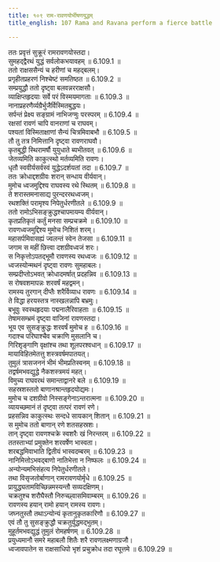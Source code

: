 ```yaml
---
title: १०९ राम-रावणयोर्भीषणयुद्धम्
title_english: 107 Rama and Ravana perform a fierce battle

---
```

<div class="audioEmbed"  caption="श्रीराम-हरिसीताराममूर्ति-घनपाठिभ्यां वचनम्" src="https://archive.org/download/Ramayana-recitation-Sriram-harisItArAmamUrti-Ghanapaati-v2/Kanda_6/Kanda_6_YK-107-Rama_and_Ravana_perform_a_fierce_battle_0.mp3"></div>


ततः प्रवृत्तं सुक्रूरं रामरावणयोस्तदा।  
सुमहद्द्वैरथं युद्धं सर्वलोकभयावहम् ॥ 6.109.1 ॥   
ततो राक्षससैन्यं च हरीणां च महद्बलम्।  
प्रगृहीतप्रहरणं निश्चेष्टं समतिष्ठत ॥ 6.109.2 ॥   
सम्प्रयुद्धौ ततो दृष्ट्वा बलवन्नरराक्षसौ।  
व्याक्षिप्तहृदयाः सर्वे परं विस्मयमागताः ॥ 6.109.3 ॥   
नानाप्रहरणैर्व्यग्रैर्भुजैर्विस्मितबुद्धयः।  
सर्पन्तं प्रेक्ष्य सङ्ग्रामं नाभिजग्मुः परस्परम् ॥ 6.109.4 ॥   
रक्षसां रावणं चापि वानराणां च राघवम्।  
पश्यतां विस्मिताक्षाणां सैन्यं चित्रमिवाबभौ ॥ 6.109.5 ॥   
तौ तु तत्र निमित्तानि दृष्ट्वा रावणराघवौ।  
कृतबुद्धी स्थिरामर्षौ युयुधाते ब्यभीतवत् ॥ 6.109.6 ॥   
जेतव्यमिति काकुत्स्थो मर्तव्यमिति रावणः।  
धृतौ स्ववीर्यसर्वस्वं युद्धेऽदर्शयतां तदा ॥ 6.109.7 ॥   
ततः क्रोधाद्दशग्रीवः शरान् सन्धाय वीर्यवान्।  
मुमोच ध्वजमुद्दिश्य राघवस्य रथे स्थितम् ॥ 6.109.8 ॥   
ते शरास्तमनासाद्य पुरन्दररथध्वजम्।  
रथशक्तिं परामृश्य निपेतुर्धरणीतले ॥ 6.109.9 ॥   
ततो रामोऽभिसङ्क्रुद्धश्चापमायम्य वीर्यवान्।  
कृतप्रतिकृतं कर्तुं मनसा सम्प्रचक्रमे ॥ 6.109.10 ॥   
रावणध्वजमुद्दिश्य मुमोच निशितं शरम्।  
महासर्पमिवासह्यं ज्वलन्तं स्वेन तेजसा ॥ 6.109.11 ॥   
जगाम स महीं छित्त्वा दशग्रीवध्वजं शरः।  
स निकृत्तोऽपतद्भूमौ रावणस्य रथध्वजः ॥ 6.109.12 ॥   
ध्वजस्योन्मथनं दृष्ट्वा रावणः सुमहाबलः।  
सम्प्रदीप्तोऽभवत् क्रोधादमर्षात् प्रदहन्निव ॥ 6.109.13 ॥   
स रोषवशमापन्नः शरवर्षं महद्वमन्।  
रामस्य तुरगान् दीप्तैः शरैर्विव्याध रावणः ॥ 6.109.14 ॥   
ते विद्धा हरयस्तत्र नास्खलन्नापि बभ्रमुः।  
बभूवुः स्वस्थहृदयाः पद्मनालैरिवाहताः ॥ 6.109.15 ॥   
तेषामसम्भ्रमं दृष्ट्वा वाजिनां रावणस्तदा।  
भूय एव सुसङ्क्रुद्धः शरवर्षं मुमोच ह ॥ 6.109.16 ॥   
गदाश्च परिघाश्चैव चक्राणि मुसलानि च।  
गिरिशृङ्गाणि वृक्षांश्च तथा शूलपरश्वधान् ॥ 6.109.17 ॥   
मायाविहितमेतत्तु शस्त्रवर्षमपातयत्।  
तुमुलं त्रासजननं भीमं भीमप्रतिस्वनम् ॥ 6.109.18 ॥   
तद्वर्षमभवद्युद्धे नैकशस्त्रमयं महत्।  
विमुच्य राघवरथं समान्ताद्वानरे बले ॥ 6.109.19 ॥   
सहस्रशस्ततो बाणानश्रान्तहृदयोद्यमः।  
मुमोच च दशग्रीवो निस्सङ्गेनाऽन्तरात्मना ॥ 6.109.20 ॥   
व्यायच्छमानं तं दृष्ट्वा तत्परं रावणं रणे।  
प्रहसन्निव काकुत्स्थः सन्दधे सायकान् शितान् ॥ 6.109.21 ॥   
स मुमोच ततो बाणान् रणे शतसहस्रशः।  
तान् दृष्ट्वा रावणश्चक्रे स्वशरैः खं निरन्तरम् ॥ 6.109.22 ॥   
ततस्ताभ्यां प्रमुक्तेन शरवर्षेण भास्वता।  
शरबद्धमिवाभाति द्वितीयं भास्वदम्बरम् ॥ 6.109.23 ॥   
नानिमित्तोऽभवद्बाणो नातिभेत्ता न निष्फलः ॥ 6.109.24 ॥   
अन्योन्यमभिसंहत्य निपेतुर्धरणीतले।  
तथा विसृजतोर्बाणान् रामरावणयोर्मृधे ॥ 6.109.25 ॥   
प्रायुद्ध्यतामविच्छिन्नमस्यन्तौ सव्यदक्षिणम्।  
चक्रतुश्च शरौघैस्तौ निरुच्छ्वासमिवाम्बरम् ॥ 6.109.26 ॥   
रावणस्य हयान् रामो हयान् रामस्य रावणः।  
जघ्नतुस्तौ तथाऽन्योन्यं कृतानुकृतकारिणौ ॥ 6.109.27 ॥   
एवं तौ तु सुसङ्क्रुद्धौ चक्रतुर्युद्धमद्भुतम्।  
मुहूर्तमभवद्युद्धं तुमुलं रोमहर्षणम् ॥ 6.109.28 ॥   
प्रयुध्यमानौ समरे महाबलौ शितैः शरै रावणलक्ष्मणाग्रजौ।  
ध्वजावपातेन स राक्षसाधिपो भृशं प्रचुक्रोध तदा रघूत्तमे ॥ 6.109.29 ॥   